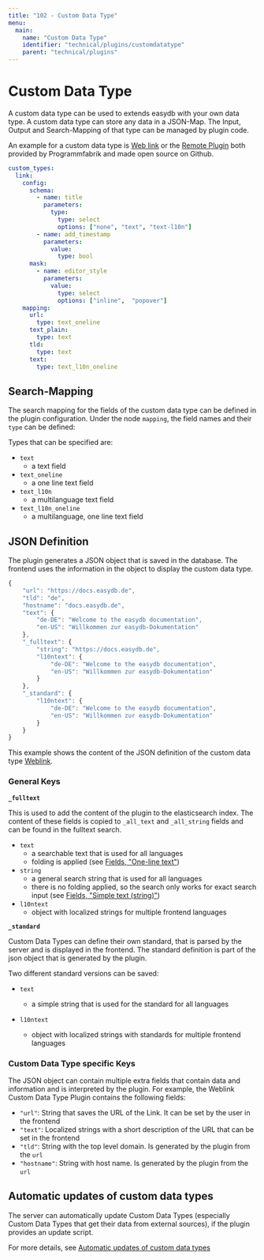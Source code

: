 ```yaml
---
title: "102 - Custom Data Type"
menu:
  main:
    name: "Custom Data Type"
    identifier: "technical/plugins/customdatatype"
    parent: "technical/plugins"
---
```

# Custom Data Type

A custom data type can be used to extends easydb with your own data type. A custom data type can store any data in a JSON-Map. The Input, Output and Search-Mapping of that type can be managed by plugin code.

An example for a custom data type is [Web link](https://github.com/programmfabrik/easydb-custom-data-type-link) or the [Remote Plugin](https://github.com/programmfabrik/easydb-remote-plugin) both provided by Programmfabrik and made open source on Github.


```yaml
custom_types:
  link:
    config:
      schema:
        - name: title
          parameters:
            type:
              type: select
              options: ["none", "text", "text-l10n"]
        - name: add_timestamp
          parameters:
            value:
              type: bool
      mask:
        - name: editor_style
          parameters:
            value:
              type: select
              options: ["inline",  "popover"]
    mapping:
      url:
        type: text_oneline
      text_plain:
        type: text
      tld:
        type: text
      text:
        type: text_l10n_oneline
```

## Search-Mapping

The search mapping for the fields of the custom data type can be defined in the plugin configuration. Under the node `mapping`, the field names and their `type` can be defined:

Types that can be specified are:

- `text`
  - a text field
- `text_oneline`
  - a one line text field
- `text_l10n`
  - a multilanguage text field
- `text_l10n_oneline`
  - a multilanguage, one line text field

## JSON Definition

The plugin generates a JSON object that is saved in the database. The frontend uses the information in the object to display the custom data type.

```javascript
{
    "url": "https://docs.easydb.de",
    "tld": "de",
    "hostname": "docs.easydb.de",
    "text": {
        "de-DE": "Welcome to the easydb documentation",
        "en-US": "Willkommen zur easydb-Dokumentation"
    },
    "_fulltext": {
        "string": "https://docs.easydb.de",
        "l10ntext": {
            "de-DE": "Welcome to the easydb documentation",
            "en-US": "Willkommen zur easydb-Dokumentation"
        }
    },
    "_standard": {
        "l10ntext": {
            "de-DE": "Welcome to the easydb documentation",
            "en-US": "Willkommen zur easydb-Dokumentation"
        }
    }
}
```

This example shows the content of the JSON definition of the custom data type [Weblink](https://github.com/programmfabrik/easydb-custom-data-type-link).

### General Keys

**`_fulltext`**

This is used to add the content of the plugin to the elasticsearch index. The content of these fields is copied to `_all_text` and `_all_string` fields and can be found in the fulltext search.

- `text`
  - a searchable text that is used for all languages
  - folding is applied (see [Fields, "One-line text"](/en/webfrontend/administration/datamodel/objecttype/#fields))
- `string`
  - a general search string that is used for all languages
  - there is no folding applied, so the search only works for exact search input (see [Fields, "Simple text (string)"](/en/webfrontend/administration/datamodel/objecttype/#fields))
- `l10ntext`
  - object with localized strings for multiple frontend languages

**`_standard`**

Custom Data Types can define their own standard, that is parsed by the server and is displayed in the frontend. The standard definition is part of the json object that is generated by the plugin.

Two different standard versions can be saved:

- `text`
  - a simple string that is used for the standard for all languages

- `l10ntext`
  - object with localized strings with standards for multiple frontend languages

### Custom Data Type specific Keys

The JSON object can contain multiple extra fields that contain data and information and is interpreted by the plugin. For example, the Weblink Custom Data Type Plugin contains the following fields:

- `"url"`: String that saves the URL of the Link. It can be set by the user in the frontend
- `"text"`: Localized strings with a short description of the URL that can be set in the frontend
- `"tld"`: String with the top level domain. Is generated by the plugin from the `url`
- `"hostname"`: String with host name. Is generated by the plugin from the `url`

## Automatic updates of custom data types

The server can automatically update Custom Data Types (especially Custom Data Types that get their data from external sources), if the plugin provides an update script.

For more details, see [Automatic updates of custom data types](customdatatype_updater)
